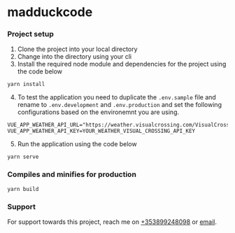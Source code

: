 # madduckcode

### Project setup
1. Clone the project into your local directory
2. Change into the directory using your cli
3. Install the required node module and dependencies for the project using the code below
```
yarn install
```
4. To test the application you need to duplicate the `.env.sample` file and rename to `.env.development` and `.env.production` and set the following configurations based on the environemnt you are using.
```
VUE_APP_WEATHER_API_URL="https://weather.visualcrossing.com/VisualCrossingWebServices/rest"
VUE_APP_WEATHER_API_KEY=YOUR_WEATHER_VISUAL_CROSSING_API_KEY
```
5. Run the application using the code below
```
yarn serve
```

### Compiles and minifies for production
```
yarn build
```

### Support
For support towards this project, reach me on <a href="tel:+353899248098">+353899248098</a> or <a href="mailto:engchris95@gmail.com">email</a>.
